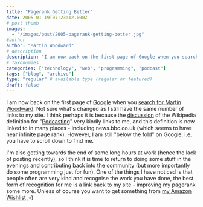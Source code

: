 ```yaml
---
title: "Pagerank Getting Better"
date: 2005-01-19T07:23:12.000Z
# post thumb
images:
  - "/images/post/2005-pagerank-getting-better.jpg"
#author
author: "Martin Woodward"
# description
description: "I am now back on the first page of Google when you search for Martin Woodward."
# Taxonomies
categories: ["technology", "web", "programming", "podcast"]
tags: ["blog", "archive"]
type: "regular" # available type (regular or featured)
draft: false
---
```


I am now back on the first page of [Google](http://www.google.co.uk/) when you [search for Martin Woodward](http://www.google.co.uk/search?hl=en&q=Martin+Woodward). Not sure what's changed as I still have the same number of links to my site. I think perhaps it is because the [discussion](http://en.wikipedia.org/wiki/Talk:Podcasting) of the Wikipedia definition for "[Podcasting](http://en.wikipedia.org/wiki/Podcasting)" very kindly links to me, and this definition is now linked to in many places - including news.bbc.co.uk (which seems to have near infinite page rank). However, I am still "below the fold" on Google, i.e. you have to scroll down to find me.

I'm also getting towards the end of some long hours at work (hence the lack of posting recently), so I think it is time to return to doing some stuff in the evenings and contributing back into the community (but more importantly do some programming just for fun). One of the things I have noticed is that people often are very kind and recognise the work you have done, the best form of recognition for me is a link back to my site - improving my pagerank some more. Unless of course you want to get something from [my Amazon Wishlist](http://www.amazon.co.uk/exec/obidos/registry/J6QYKH3Q33OG/woodwardwebcom) ;-)
